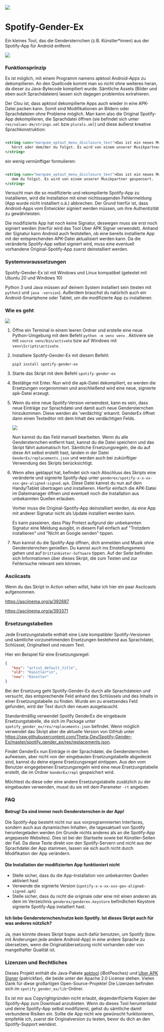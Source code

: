 ![](./assets/logo.svg)

# Spotify-Gender-Ex

Ein kleines Tool, das die Gendersternchen (z.B. Künstler*innen) aus der Spotify-App für Android entfernt.

![](./assets/app_vorher_nachher_s.jpg)

### Funktionsprinzip

Es ist möglich, mit einem Programm namens apktool Android-Apps zu dekompilieren. An den Quellcode kommt man so nicht
ohne weiteres heran, da dieser zu Java-Bytecode kompiliert wurde. Sämtliche Assets
(Bilder und eben auch Sprachdateien) lassen sich dagegen problemlos extrahieren.

Der Clou ist, dass apktool dekompilierte Apps auch wieder in eine APK-Datei packen kann. Somit sind Modifikationen an
Bildern oder Sprachdateien ohne Probleme möglich. Man kann also die Original Spotify-App dekompilieren, die Sprachdatei
öffnen (sie befindet sich unter `res/values-de/strings.xml` bzw `plurals.xml`) und diese äußerst kreative
Sprachkonstruktion:

```xml

<string name="marquee_optout_menu_disclosure_text">Das ist ein neues Musikupdate zu einem/einer Künstler*in, den/die du
   hörst oder dem/der du folgst. Es wird von einem unserer Musikpartnern gesponsert.
</string>
```

ein wenig vernünftiger formulieren:

```xml

<string name="marquee_optout_menu_disclosure_text">Das ist ein neues Musikupdate zu einem Künstler, den du hörst oder
   dem du folgst. Es wird von einem unserer Musikpartner gesponsert.
</string>
```

Versucht man die so modifizierte und rekompilierte Spotify-App zu installieren, wird die Installation mit einer
nichtssagenden Fehlermeldung (App wurde nicht installiert o.ä.) abbrechen. Der Grund hierfür ist, dass Android-Apps vom
Entwickler signiert werden müssen, um ihre Authentizität zu gewährleisten.

Die modifizierte App hat noch keine Signatur, deswegen muss sie erst noch signiert werden (hierfür wird das Tool Uber
APK Signer verwendet). Anhand der Signatur kann Android auch feststellen, ob eine bereits installierte App mit der
entsprechenden APK-Datei aktualisiert werden kann. Da die veränderte Spotify-App selbst signiert wird, muss eine
eventuell vorhandene Original-Spotify-App zuerst deinstalliert werden.

### Systemvoraussetzungen

Spotify-Gender-Ex ist mit Windows und Linux kompatibel (getestet mit Ubuntu 20 und Windows 10)

Python 3 und Java müssen auf deinem System installiert sein (testen mit `python3` und `java -version`). Außerdem
brauchst du natürlich auch ein Android-Smartphone oder Tablet, um die modifizierte App zu installieren.

### Wie es geht

![](./assets/Screenshot1.png)

1. Öffne ein Terminal in einem leeren Ordner und erstelle eine neue Python-Umgebung mit dem Befehl `python -m venv venv`
   . Aktiviere sie mit `source venv/bin/activate` bzw auf Windows mit `venv\Scripts\activate`.

2. Installiere Spotify-Gender-Ex mit diesem Befehl:
    ```shell
    pip3 install spotify-gender-ex
    ```

3. Starte das Skript mit dem Befehl `spotify-gender-ex`

5. Bestätige mit Enter. Nun wird die apk-Datei dekompiliert, es werden die Ersetzungen vorgenommen und anschließend wird
   eine neue, signierte apk-Datei erzeugt.

6. Wenn du eine neue Spotify-Version verwendest, kann es sein, dass neue Einträge zur Sprachdatei und damit auch neue
   Gendersternchen hinzukommen. Diese werden als 'verdächtig' erkannt. GenderEx öffnet dann einen Texteditor mit dem
   Inhalt des verdächtigen Felds.

   ![](./assets/Screenshot3.png)

   Nun kannst du das Feld manuell bearbeiten. Wenn du alle Gendersternchen entfernt hast, kannst du die Datei speichern
   und das Skript fährt automatisch fort. Sämtliche Ersetzungsregeln, die du auf diese Art selbst erstellt hast, landen
   in der Datei `GenderEx/replacements.json` und werden auch bei zukünftiger Verwendung des Skripts berücksichtigt.

7. Wenn alles geklappt hat, befindet sich nach Abschluss des Skripts eine veränderte und signierte Spotify-App
   unter `genderex/spotify-x-x-xx-xxx-gex-aligned-signed.apk`. Diese Datei kannst du nun auf dein Handy/Tablet
   übertragen und installieren. Hierfür einfach die APK-Datei im Dateimanager öffnen und eventuell noch die Installation
   aus unbekannten Quellen erlauben.

   Vorher muss die Original-Spotify-App deinstalliert werden, da eine App mit anderer Signatur nicht als Update
   installiert werden kann.

   Es kann passieren, dass Play Protect aufgrund der unbekannten Signatur eine Meldung ausgibt, in diesem Fall einfach
   auf "Trotzdem installieren" und "Nicht an Google senden" tippen.

8. Nun kannst du die Spotify-App öffnen, dich anmelden und Musik ohne Gendersternchen genießen. Du kannst auch ins
   Einstellungsmenü gehen und auf `Drittanbieter-Software` tippen. Auf der Seite befinden sich Informationen über dieses
   Skript, die zum Testen und zur Fehlersuche relevant sein können.

### Asciicasts

Wenn du das Skript in Action sehen willst, habe ich hier ein paar Asciicasts aufgenommen.

https://asciinema.org/a/392687

https://asciinema.org/a/393371

### Ersetzungstabellen

Jede Ersetzungstabelle enthält eine Liste kompatibler Spotify-Versionen und sämtliche vorzunehmenden Ersetzungen
bestehend aus Sprachdatei, Schlüssel, Originaltext und neuem Text.

Hier ein Beispiel für eine Ersetzungsregel:

```json
{
   "key": "artist_default_title",
   "old": "Künstler*in",
   "new": "Künstler"
}
```

Bei der Ersetzung geht Spotify-Gender-Ex durch alle Sprachdateien und versucht, das entsprechende Feld anhand des
Schlüssels und des Inhalts in einer Ersetzungstabelle zu finden. Wurde ein zu ersetzendes Feld gefunden, wird der Text
durch den neuen ausgetauscht.

Standardmäßig verwendet Spotify GenderEx die eingebaute Ersetzungstabelle, die sich im Package
unter `spotify_gender_ex/res/replacements.json` befindet. Wenn möglich verwendet das Skript aber die aktuelle Version
von GitHub unter
https://raw.githubusercontent.com/Theta-Dev/Spotify-Gender-Ex/master/spotify_gender_ex/res/replacements.json.

Findet GenderEx nun Einträge in der Sprachdatei, die Gendersternchen aufweisen, aber nicht von der eingebauten
Ersetzungstabelle abgedeckt sind, kannst du deine eigene Ersetzungsregel eintippen. Aus den vom Benutzer eingegebenen
Ersetzungsregeln wird eine neue Ersetzungstabelle erstellt, die im Ordner ``GenderEx/repl`` gespeichert wird.

Möchtest du diese oder eine andere Ersetzungstabelle zusätzlich zu der eingebauten verwenden, musst du sie mit dem
Parameter ``-rt`` angeben.

### FAQ

#### Betrug! Da sind immer noch Gendersternchen in der App!

Die Spotify-App besteht nicht nur aus vorprogrammierten Interfaces, sondern auch aus dynamischen Inhalten, die
tagesaktuell von Spotify heruntergeladen werden (im Grunde nichts anderes als an die Spotify-App angepasste Websites).
Dies ist bei der Startseite sowie bei Künstler-Seiten der Fall. Da diese Texte direkt von den Spotify-Servern und nicht
aus der Sprachdatei der App stammen, lassen sie sich auch nicht durch Modifikation der App verändern.

#### Die Installation der modifizierten App funktioniert nicht

- Stelle sicher, dass du die App-Installation von unbekannten Quellen aktiviert hast
- Verwende die signierte Version (`spotify-x-x-xx-xxx-gex-aligned-signed.apk`)
- Stelle sicher, dass du nicht die originale oder eine mit einen anderen als dem im Verzeichnis
  `genderex/genderex.keystore` befindlichen Keystore signierte Spotify-App installiert hast.

#### Ich liebe Gendersternchen/nutze kein Spotify. Ist dieses Skript auch für was anderes nützlich?

Ja, man könnte dieses Skript bspw. auch dafür benutzen, um Spotify (bzw. mit Änderungen jede andere Android-App)
in eine andere Sprache zu übersetzen, wenn die Originalübersetzung nicht vorhanden oder von mangelhafter Qualität ist.

<!-- TODO:
#### Ich will NOCH MEHR Automatisierung. Ich will Spotify wie zu guten alten Zeiten ohne Gendersternchen direkt von meinem Handy runterladen und installieren, ohne bei jeder neuen Spotify-Version ein Skript benutzen und die App manuell auf mein Gerät übertragen zu müssen.
Ich habe GenderEx zusammen mit Pythons SimpleHttpServer in einen Docker-Container gepackt.-->

### Lizenzen und Rechtliches

Dieses Projekt enthält die Java-Pakete [apktool](https://bitbucket.org/iBotPeaches/apktool/src/master/) (iBotPeaches)
und [Uber APK Signer](https://github.com/patrickfav/uber-apk-signer) (patrickfav), die beide unter der Apache 2.0
License stehen. Vielen Dank für diese großartigen Open-Source-Projekte!
Die Lizenzen befinden sich im `spotify_gender_ex/lib`-Ordner.

Es ist mir aus Copyrightgründen nicht erlaubt, degenderifizierte Kopien der Spotify-App zum Download anzubieten. Wenn du
dieses Tool herunterlädst und deine Spotify-App selbst modifizierst, gehst du sämtliche damit verbundene Risiken ein.
Sollte die App nicht wie gewünscht funktionieren, empfehle ich, zuerst die Originalversion zu testen, bevor du dich an
den Spotify-Support wendest.
